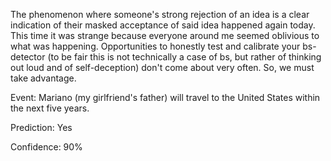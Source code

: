 The phenomenon where someone's strong rejection of an idea is a clear indication of their masked acceptance of said idea happened again today. This time it was strange because everyone around me seemed oblivious to what was happening.
Opportunities to honestly test and calibrate your bs-detector (to be fair this is not technically a case of bs, but rather of thinking out loud and of self-deception) don't come about very often. So, we must take advantage.

Event: Mariano (my girlfriend's father) will travel to the United States within the next five years.

Prediction: Yes

Confidence: 90%
